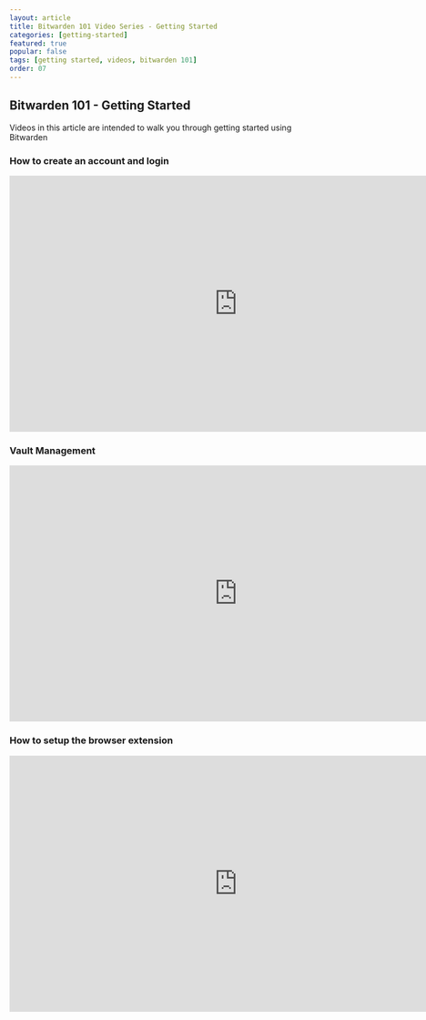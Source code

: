 ```yaml
---
layout: article
title: Bitwarden 101 Video Series - Getting Started
categories: [getting-started]
featured: true
popular: false
tags: [getting started, videos, bitwarden 101]
order: 07
---
```


## Bitwarden 101 - Getting Started

Videos in this article are intended to walk you through getting started using Bitwarden

### How to create an account and login

<iframe class="embed-responsive" width="800" height="450" src="https://www.youtube.com/embed/W6Miu-TJI1c" frameborder="0" allow="accelerometer; autoplay; encrypted-media; gyroscope; picture-in-picture" allowfullscreen></iframe>

### Vault Management

<iframe class="embed-responsive" width="800" height="450" src="https://www.youtube.com/embed/xY9mRvOKTCs" frameborder="0" allow="accelerometer; autoplay; encrypted-media; gyroscope; picture-in-picture" allowfullscreen></iframe>

### How to setup the browser extension

<iframe class="embed-responsive" width="800" height="450" src="https://www.youtube.com/embed/Epx6bLBsYlI" frameborder="0" allow="accelerometer; autoplay; encrypted-media; gyroscope; picture-in-picture" allowfullscreen></iframe>
